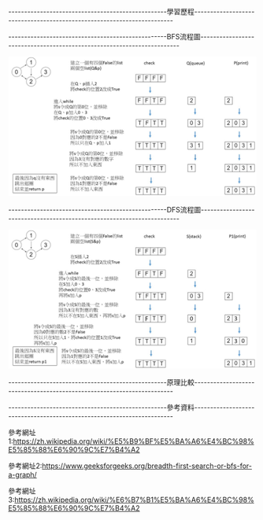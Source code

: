 --------------------------------------------------學習歷程-----------------------------------------------------------------------

--------------------------------------------------BFS流程圖-----------------------------------------------------------------------

![image](https://github.com/sun-peihsuan/learning-note/blob/master/image/HW5-BFS.JPG)

--------------------------------------------------DFS流程圖-----------------------------------------------------------------------

![image](https://github.com/sun-peihsuan/learning-note/blob/master/image/HW5-DFS.JPG)

--------------------------------------------------原理比較-----------------------------------------------------------------------

--------------------------------------------------參考資料-----------------------------------------------------------------------

參考網址1:https://zh.wikipedia.org/wiki/%E5%B9%BF%E5%BA%A6%E4%BC%98%E5%85%88%E6%90%9C%E7%B4%A2

參考網址2:https://www.geeksforgeeks.org/breadth-first-search-or-bfs-for-a-graph/

參考網址3:https://zh.wikipedia.org/wiki/%E6%B7%B1%E5%BA%A6%E4%BC%98%E5%85%88%E6%90%9C%E7%B4%A2
